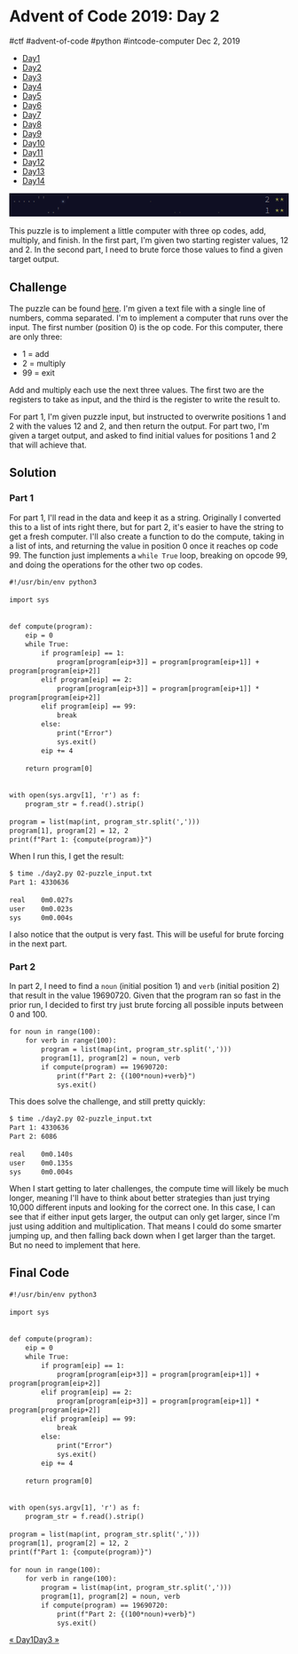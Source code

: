 

# Advent of Code 2019: Day 2

#ctf #advent-of-code #python #intcode-computer Dec 2, 2019






-   [Day1](/adventofcode2019/1)
-   [Day2](#)
-   [Day3](/adventofcode2019/3)
-   [Day4](/adventofcode2019/4)
-   [Day5](/adventofcode2019/5)
-   [Day6](/adventofcode2019/6)
-   [Day7](/adventofcode2019/7)
-   [Day8](/adventofcode2019/8)
-   [Day9](/adventofcode2019/9)
-   [Day10](/adventofcode2019/10)
-   [Day11](/adventofcode2019/11)
-   [Day12](/adventofcode2019/12)
-   [Day13](/adventofcode2019/13)
-   [Day14](/adventofcode2019/14)




![](/img/aoc2019-2-cover.png)

This puzzle is to implement a little computer with three op codes, add,
multiply, and finish. In the first part, I'm given two starting register
values, 12 and 2. In the second part, I need to brute force those values
to find a given target output.

## Challenge

The puzzle can be found [here](https://adventofcode.com/2019/day/2). I'm
given a text file with a single line of numbers, comma separated. I'm to
implement a computer that runs over the input. The first number
(position 0) is the op code. For this computer, there are only three:

-   1 = add
-   2 = multiply
-   99 = exit

Add and multiply each use the next three values. The first two are the
registers to take as input, and the third is the register to write the
result to.

For part 1, I'm given puzzle input, but instructed to overwrite
positions 1 and 2 with the values 12 and 2, and then return the output.
For part two, I'm given a target output, and asked to find initial
values for positions 1 and 2 that will achieve that.

## Solution

### Part 1

For part 1, I'll read in the data and keep it as a string. Originally I
converted this to a list of ints right there, but for part 2, it's
easier to have the string to get a fresh computer. I'll also create a
function to do the compute, taking in a list of ints, and returning the
value in position 0 once it reaches op code 99. The function just
implements a `while True` loop, breaking on opcode 99, and doing the
operations for the other two op codes.



    #!/usr/bin/env python3

    import sys


    def compute(program):
        eip = 0
        while True:
            if program[eip] == 1:
                program[program[eip+3]] = program[program[eip+1]] + program[program[eip+2]]
            elif program[eip] == 2:
                program[program[eip+3]] = program[program[eip+1]] * program[program[eip+2]]
            elif program[eip] == 99:
                break
            else:
                print("Error")
                sys.exit()
            eip += 4

        return program[0]


    with open(sys.argv[1], 'r') as f:
        program_str = f.read().strip()

    program = list(map(int, program_str.split(',')))
    program[1], program[2] = 12, 2
    print(f"Part 1: {compute(program)}")



When I run this, I get the result:



    $ time ./day2.py 02-puzzle_input.txt 
    Part 1: 4330636

    real    0m0.027s
    user    0m0.023s
    sys     0m0.004s



I also notice that the output is very fast. This will be useful for
brute forcing in the next part.

### Part 2

In part 2, I need to find a `noun` (initial position 1) and `verb`
(initial position 2) that result in the value 19690720. Given that the
program ran so fast in the prior run, I decided to first try just brute
forcing all possible inputs between 0 and 100.



    for noun in range(100):
        for verb in range(100):
            program = list(map(int, program_str.split(',')))
            program[1], program[2] = noun, verb
            if compute(program) == 19690720:
                print(f"Part 2: {(100*noun)+verb}")
                sys.exit()



This does solve the challenge, and still pretty quickly:



    $ time ./day2.py 02-puzzle_input.txt 
    Part 1: 4330636
    Part 2: 6086

    real    0m0.140s
    user    0m0.135s
    sys     0m0.004s



When I start getting to later challenges, the compute time will likely
be much longer, meaning I'll have to think about better strategies than
just trying 10,000 different inputs and looking for the correct one. In
this case, I can see that if either input gets larger, the output can
only get larger, since I'm just using addition and multiplication. That
means I could do some smarter jumping up, and then falling back down
when I get larger than the target. But no need to implement that here.

## Final Code



    #!/usr/bin/env python3

    import sys


    def compute(program):
        eip = 0
        while True:
            if program[eip] == 1:
                program[program[eip+3]] = program[program[eip+1]] + program[program[eip+2]]
            elif program[eip] == 2:
                program[program[eip+3]] = program[program[eip+1]] * program[program[eip+2]]
            elif program[eip] == 99:
                break
            else:
                print("Error")
                sys.exit()
            eip += 4

        return program[0]


    with open(sys.argv[1], 'r') as f:
        program_str = f.read().strip()

    program = list(map(int, program_str.split(',')))
    program[1], program[2] = 12, 2
    print(f"Part 1: {compute(program)}")

    for noun in range(100):
        for verb in range(100):
            program = list(map(int, program_str.split(',')))
            program[1], program[2] = noun, verb
            if compute(program) == 19690720:
                print(f"Part 2: {(100*noun)+verb}")
                sys.exit()




[« Day1](/adventofcode2019/1)[Day3 »](/adventofcode2019/3)







